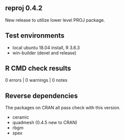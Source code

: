 ## reproj 0.4.2

New release to utilize lower level PROJ package. 

## Test environments

* local ubuntu 18.04 install, R 3.6.3
* win-builder (devel and release)

## R CMD check results

0 errors | 0 warnings | 0 notes


## Reverse dependencies

The packages on CRAN all pass check with this version. 

* ceramic
* quadmesh (0.4.5 new to CRAN)
* rbgm
* spex
